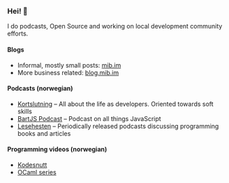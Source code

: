 ### Hei! 🐙

I do podcasts, Open Source and working on local development community efforts.

#### Blogs

- Informal, mostly small posts: [mib.im](https://mib.im)
- More business related: [blog.mib.im](https://blog.mib.im)

#### Podcasts (norwegian)

- [Kortslutning](https://kortslutning.simplecast.com/) – All about the life as developers. Oriented towards soft skills
- [BartJS Podcast](https://bartjs.io) – Podcast on all things JavaScript
- [Lesehesten](https://lesehesten.transistor.fm/) – Periodically released podcasts discussing programming books and articles

#### Programming videos (norwegian)

- [Kodesnutt](https://www.youtube.com/kodesnutt)
- [OCaml series](https://ocaml.kodesnutt.io/)
